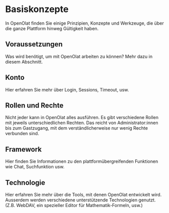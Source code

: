 # Basiskonzepte

In OpenOlat finden Sie einige Prinzipien, Konzepte und Werkzeuge, die über die ganze Plattform hinweg Gültigkeit haben.

## Voraussetzungen

Was wird benötigt, um mit OpenOlat arbeiten zu können? Mehr dazu in diesem Abschnitt.

## Konto

Hier erfahren Sie mehr über Login, Sessions, Timeout, usw.

## Rollen und Rechte

Nicht jeder kann in OpenOlat alles ausführen. Es gibt verschiedene Rollen mit jeweils unterschiedlichen Rechten. Das reicht von Administrator:innen bis zum Gastzugang, mit dem verständlicherweise nur wenig Rechte verbunden sind.

## Framework

Hier finden Sie Informationen zu den plattformübergreifenden Funktionen wie Chat, Suchfunktion usw.

## Technologie

Hier erfahren Sie mehr über die Tools, mit denen OpenOlat entwickelt wird. Ausserdem werden verschiedene unterstützende Technologien genutzt. (Z.B. WebDAV, ein spezieller Editor für Mathematik-Formeln, usw.)
